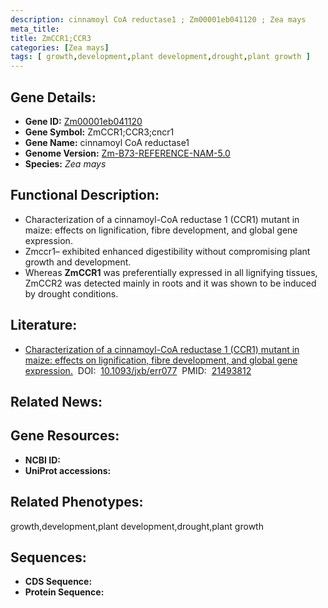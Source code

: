 ```yaml
---
description: cinnamoyl CoA reductase1 ; Zm00001eb041120 ; Zea mays
meta_title:
title: ZmCCR1;CCR3
categories: [Zea mays]
tags: [ growth,development,plant development,drought,plant growth ]
---
```


## Gene Details:
- **Gene ID:**	[Zm00001eb041120]()
- **Gene Symbol:** ZmCCR1;CCR3;cncr1
- **Gene Name:** cinnamoyl CoA reductase1
- **Genome Version:** [Zm-B73-REFERENCE-NAM-5.0]()
- **Species:** *Zea mays*

## Functional Description:
   - Characterization of a cinnamoyl-CoA reductase 1 (CCR1) mutant in maize: effects on lignification, fibre development, and global gene expression.
   - Zmccr1– exhibited enhanced digestibility without compromising plant growth and development.
   - Whereas **ZmCCR1** was preferentially expressed in all lignifying tissues, ZmCCR2 was detected mainly in roots and it was shown to be induced by drought conditions.

## Literature:
   - [Characterization of a cinnamoyl-CoA reductase 1 (CCR1) mutant in maize: effects on lignification, fibre development, and global gene expression.]( https://www.ncbi.nlm.nih.gov/pmc/articles/PMC3134344/)&nbsp;&nbsp;DOI:&nbsp;&nbsp;[10.1093/jxb/err077](https://www.ncbi.nlm.nih.gov/pmc/articles/PMC3134344/)&nbsp;&nbsp;PMID:&nbsp;&nbsp;[21493812](https://pubmed.ncbi.nlm.nih.gov/21493812/)

## Related News:

## Gene Resources:
- **NCBI ID:** [](https://www.ncbi.nlm.nih.gov/gene/?term=)
- **UniProt accessions:** [](https://www.uniprot.org/uniprotkb//entry)

## Related Phenotypes:
growth,development,plant development,drought,plant growth

## Sequences:
- **CDS Sequence:**
- **Protein Sequence:**
